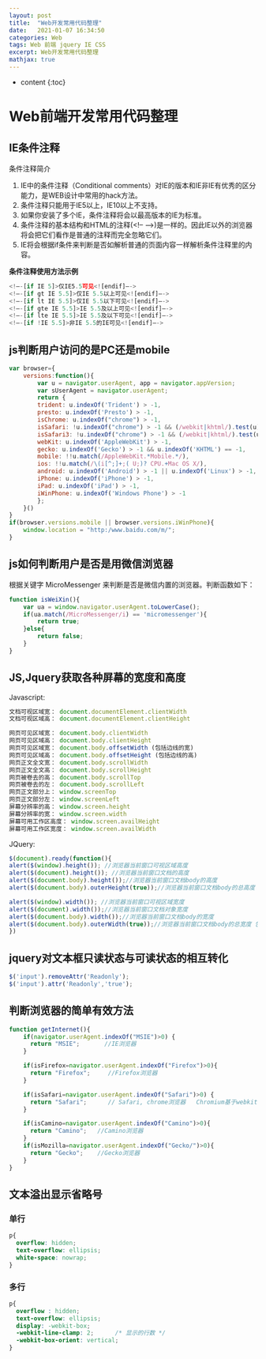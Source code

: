 ```yaml
---
layout: post
title:  "Web开发常用代码整理"
date:   2021-01-07 16:34:50
categories: Web
tags: Web 前端 jquery IE CSS
excerpt: Web开发常用代码整理
mathjax: true
---
```


* content
{:toc}


# Web前端开发常用代码整理
## IE条件注释
条件注释简介

1. IE中的条件注释（Conditional comments）对IE的版本和IE非IE有优秀的区分能力，是WEB设计中常用的hack方法。
2. 条件注释只能用于IE5以上，IE10以上不支持。
3. 如果你安装了多个IE，条件注释将会以最高版本的IE为标准。
4. 条件注释的基本结构和HTML的注释(<!– –>)是一样的。因此IE以外的浏览器将会把它们看作是普通的注释而完全忽略它们。
5. IE将会根据if条件来判断是否如解析普通的页面内容一样解析条件注释里的内容。

**条件注释使用方法示例**
```js
<!–-[if IE 5]>仅IE5.5可见<![endif]–->
<!–-[if gt IE 5.5]>仅IE 5.5以上可见<![endif]–->
<!–-[if lt IE 5.5]>仅IE 5.5以下可见<![endif]–->
<!–-[if gte IE 5.5]>IE 5.5及以上可见<![endif]–->
<!–-[if lte IE 5.5]>IE 5.5及以下可见<![endif]–->
<!–-[if !IE 5.5]>非IE 5.5的IE可见<![endif]–->
```


## js判断用户访问的是PC还是mobile
```js
var browser={ 
    versions:function(){
        var u = navigator.userAgent, app = navigator.appVersion;
        var sUserAgent = navigator.userAgent;
        return {
        trident: u.indexOf('Trident') > -1,
        presto: u.indexOf('Presto') > -1, 
        isChrome: u.indexOf("chrome") > -1, 
        isSafari: !u.indexOf("chrome") > -1 && (/webkit|khtml/).test(u),
        isSafari3: !u.indexOf("chrome") > -1 && (/webkit|khtml/).test(u) && u.indexOf('webkit/5') != -1,
        webKit: u.indexOf('AppleWebKit') > -1, 
        gecko: u.indexOf('Gecko') > -1 && u.indexOf('KHTML') == -1,
        mobile: !!u.match(/AppleWebKit.*Mobile.*/), 
        ios: !!u.match(/\(i[^;]+;( U;)? CPU.+Mac OS X/), 
        android: u.indexOf('Android') > -1 || u.indexOf('Linux') > -1,
        iPhone: u.indexOf('iPhone') > -1, 
        iPad: u.indexOf('iPad') > -1,
        iWinPhone: u.indexOf('Windows Phone') > -1
        };
    }()
}
if(browser.versions.mobile || browser.versions.iWinPhone){
    window.location = "http:/www.baidu.com/m/";
} 
```


## js如何判断用户是否是用微信浏览器
根据关键字 MicroMessenger 来判断是否是微信内置的浏览器。判断函数如下：
```js
function isWeiXin(){ 
    var ua = window.navigator.userAgent.toLowerCase(); 
    if(ua.match(/MicroMessenger/i) == 'micromessenger'){ 
        return true; 
    }else{ 
        return false; 
    } 
} 
```

## JS,Jquery获取各种屏幕的宽度和高度
Javascript:
```js
文档可视区域宽： document.documentElement.clientWidth
文档可视区域高： document.documentElement.clientHeight

网页可见区域宽： document.body.clientWidth
网页可见区域高： document.body.clientHeight
网页可见区域宽： document.body.offsetWidth (包括边线的宽)
网页可见区域高： document.body.offsetHeight (包括边线的高)
网页正文全文宽： document.body.scrollWidth
网页正文全文高： document.body.scrollHeight
网页被卷去的高： document.body.scrollTop
网页被卷去的左： document.body.scrollLeft
网页正文部分上： window.screenTop
网页正文部分左： window.screenLeft
屏幕分辨率的高： window.screen.height
屏幕分辨率的宽： window.screen.width
屏幕可用工作区高度： window.screen.availHeight
屏幕可用工作区宽度： window.screen.availWidth
```
JQuery:
```js
$(document).ready(function(){
alert($(window).height()); //浏览器当前窗口可视区域高度
alert($(document).height()); //浏览器当前窗口文档的高度
alert($(document.body).height());//浏览器当前窗口文档body的高度
alert($(document.body).outerHeight(true));//浏览器当前窗口文档body的总高度 包括border padding margin

alert($(window).width()); //浏览器当前窗口可视区域宽度
alert($(document).width());//浏览器当前窗口文档对象宽度
alert($(document.body).width());//浏览器当前窗口文档body的宽度
alert($(document.body).outerWidth(true));//浏览器当前窗口文档body的总宽度 包括border padding margin
})
```

## jquery对文本框只读状态与可读状态的相互转化
```js
$('input').removeAttr('Readonly');
$('input').attr('Readonly','true');
```

## 判断浏览器的简单有效方法
```js
function getInternet(){    
    if(navigator.userAgent.indexOf("MSIE")>0) {    
      return "MSIE";       //IE浏览器  
    }  

    if(isFirefox=navigator.userAgent.indexOf("Firefox")>0){    
      return "Firefox";     //Firefox浏览器  
    }  

    if(isSafari=navigator.userAgent.indexOf("Safari")>0) {    
      return "Safari";      // Safari, chrome浏览器   Chromium基于webkit
    }  

    if(isCamino=navigator.userAgent.indexOf("Camino")>0){    
      return "Camino";   //Camino浏览器  
    }  
    if(isMozilla=navigator.userAgent.indexOf("Gecko/")>0){    
      return "Gecko";    //Gecko浏览器  
    }    
} 
```

## 文本溢出显示省略号
### 单行
```css
p{
  overflow: hidden;
  text-overflow: ellipsis;
  white-space: nowrap;  
}
```
### 多行
```css
p{
  overflow : hidden;
  text-overflow: ellipsis;
  display: -webkit-box;
  -webkit-line-clamp: 2;      /* 显示的行数 */
  -webkit-box-orient: vertical;
}
```